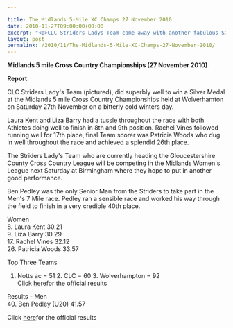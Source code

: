 ```yaml
---

title: The Midlands 5-Mile XC Champs 27 November 2010
date: 2010-11-27T09:00:00+00:00
excerpt: "<p>CLC Striders Ladys'Team came away with another fabulous Silver team medal, this time from the Midlands 5 Mile Cross Country Champs in Wolverhampton, Brendan Ward (Club Chairman) Midlands XC Champs Photos Report Results</p>"
layout: post
permalink: /2010/11/The-Midlands-5-Mile-XC-Champs-27-November-2010/
---
```

**Midlands 5 mile Cross Country Championships (27 November 2010)**

**<a name="report"></a>**

**Report**

CLC Striders Lady's Team (pictured), did superbly well to win a Silver Medal at the Midlands 5 mile Cross Country Championships held at Wolverhamton on Saturday 27th November on a bitterly cold winters day.

Laura Kent and Liza Barry had a tussle throughout the race with both Athletes doing well to finish in 8th and 9th position. Rachel Vines followed running well for 17th place, final Team scorer was Patricia Woods who dug in well throughout the race and achieved a splendid 26th place. 

The Striders Lady's Team who are currently heading the Gloucestershire County Cross Country League will be competing in the Midlands Women's League next Saturday at Birmingham where they hope to put in another good performance.

Ben Pedley was the only Senior Man from the Striders to take part in the Men's 7 Mile race. Pedley ran a sensible race and worked his way through the field to finish in a very credible 40th place.

Women  
8. Laura Kent 30.21  
9. Liza Barry 30.29  
17. Rachel Vines 32.12  
26. Patricia Woods 33.57

Top Three Teams  
1. Notts ac = 51 2. CLC = 60 3. Wolverhampton = 92  
Click <a href="http://www.clcstriders-runningclub.co.uk/documents/Ladies MCAA 5m CC Results.xls" target="_blank" rel="nofollow">here</a>for the official results

Results - Men  
40. Ben Pedley (U20) 41.57 

Click <a href="http://www.clcstriders-runningclub.co.uk/documents/Mens MCAA 7m CC Results.xls" target="_blank" rel="nofollow">here</a>for the official results